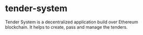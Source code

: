 # tender-system
Tender System is a decentralized application build over Ethereum blockchain. It helps to create, pass and manage the tenders.
